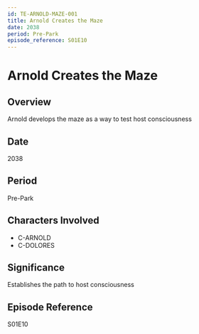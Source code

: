 ```yaml
---
id: TE-ARNOLD-MAZE-001
title: Arnold Creates the Maze
date: 2038
period: Pre-Park
episode_reference: S01E10
---
```


# Arnold Creates the Maze

## Overview
Arnold develops the maze as a way to test host consciousness

## Date
2038

## Period
Pre-Park

## Characters Involved
- C-ARNOLD
- C-DOLORES

## Significance
Establishes the path to host consciousness

## Episode Reference
S01E10

